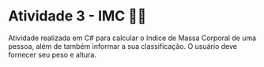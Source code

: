 # Atividade 3 - IMC 🏋️‍♀️

Atividade realizada em C# para calcular o Indice de Massa Corporal de uma pessoa, além de também informar a sua classificação. O usuário deve fornecer seu peso e altura.
